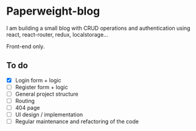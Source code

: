 # Paperweight-blog

I am building a small blog with CRUD operations and authentication using react, react-router, redux, localstorage...

Front-end only.

## To do

- [x] Login form + logic
- [ ] Register form + logic
- [ ] General project structure
- [ ] Routing
- [ ] 404 page
- [ ] UI design / implementation
- [ ] Regular maintenance and refactoring of the code
